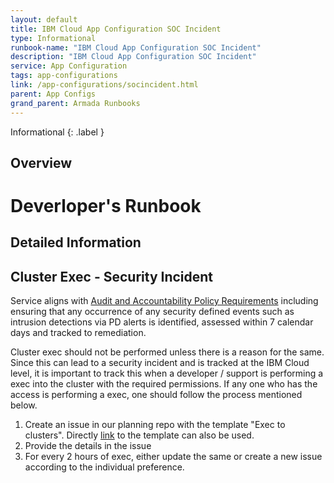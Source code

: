 ```yaml
---
layout: default
title: IBM Cloud App Configuration SOC Incident
type: Informational
runbook-name: "IBM Cloud App Configuration SOC Incident"
description: "IBM Cloud App Configuration SOC Incident"
service: App Configuration
tags: app-configurations
link: /app-configurations/socincident.html
parent: App Configs
grand_parent: Armada Runbooks
---
```


Informational
{: .label }

## Overview
# Deverloper's Runbook 

## Detailed Information
## Cluster Exec - Security Incident

Service aligns with [Audit and Accountability Policy Requirements](https://pages.github.ibm.com/ibmcloud/Security/policy/Audit-and-Accountability.html) including ensuring that any occurrence of any security defined events such as intrusion detections via PD alerts is identified, assessed within 7 calendar days and tracked to remediation.

Cluster exec should not be performed unless there is a reason for the same. Since this can lead to a security incident and is tracked at the IBM Cloud level, it is important to track this when a developer / support is performing a exec into the cluster with the required permissions.   If any one who has the access is performing a exec, one should follow the process mentioned below.  

1. Create an issue in our planning repo with the template "Exec to clusters".  Directly [link](https://github.ibm.com/devx-app-services/planning/issues/new?assignees=&labels=exec&template=exec-template.md&title=Exec+to+cluster+-+Cluster+name) to the template can also be used.
2. Provide the details in the issue 
3. For every 2 hours of exec, either update the same or create a new issue according to the individual preference. 

